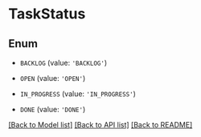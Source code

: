 # TaskStatus


## Enum

* `BACKLOG` (value: `'BACKLOG'`)

* `OPEN` (value: `'OPEN'`)

* `IN_PROGRESS` (value: `'IN_PROGRESS'`)

* `DONE` (value: `'DONE'`)

[[Back to Model list]](../README.md#documentation-for-models) [[Back to API list]](../README.md#documentation-for-api-endpoints) [[Back to README]](../README.md)


